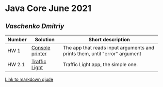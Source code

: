 # Java Core June 2021

## *Vaschenko Dmitriy*

| Number | Solution  | Short description
| --- | --- | --- |
| HW 1 | [Console printer](https://github.com/NikolaevArtem/Java_Core_June_2021/blob/feature/DmitriyVaschenko/src/main/java/homework/task1/Task1.java) | The app that reads input arguments and prints them, until "error" argument |
| HW 2.1 |[Traffic Light](https://github.com/NikolaevArtem/Java_Core_June_2021/blob/feature/DmitriyVaschenko/src/main/java/homework/task2/Task_2_1.java) | Traffic Light app, the simple one.
[Link to markdown giude](https://github.com/adam-p/markdown-here/wiki/Markdown-Cheatsheet)
